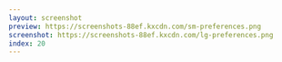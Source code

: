 ```yaml
---
layout: screenshot
preview: https://screenshots-88ef.kxcdn.com/sm-preferences.png
screenshot: https://screenshots-88ef.kxcdn.com/lg-preferences.png
index: 20
---
```

